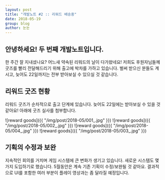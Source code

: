 ```yaml
---
layout: post
title: "개발노트 #2 :: 리워드 배송중"
date: 2018-05-19
group: blog
author: 눈눈
---
```


## 안녕하세요! 두 번째 개발노트입니다.
한 주간 잘 지내셨나요? 어느새 약속된 리워드의 날이 다가왔네요!
저희도 후원자님들께 굿즈를 빨리 전달해드리기 위해 출고에 박차를 가하고 있습니다.
벌써 받으신 분들도 계시고, 늦어도 22일까지는 전부 받아보실 수 있으실 것 같습니다.


## 리워드 굿즈 현황

리워드 굿즈가 순차적으로 출고 단계에 있습니다.
늦어도 22일에는 받아보실 수 있을 것 같아요!
아래에 굿즈 실사를 첨부합니다.

![reward goods]({{ "/img/post/2018-05/001_.jpg" }})
![reward goods]({{ "/img/post/2018-05/002_.jpg" }})
![reward goods]({{ "/img/post/2018-05/004_.jpg" }})
![reward goods]({{ "/img/post/2018-05/003_.jpg" }})

## 기획의 수정과 보완

지속적인 회의를 거치며 게임 시스템에 큰 변화가 생기고 있습니다.
새로운 시스템도 몇 가지 도입하기로 했습니다.
5월동안은 계속 기존 기획이 수정/보완될 것 같아요.
결과적으로 UI를 포함한 여러 부분이 플레이 영상과는 좀 달라질 예정입니다.
